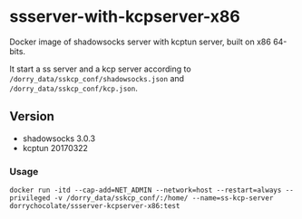 # ssserver-with-kcpserver-x86
Docker image of shadowsocks server with kcptun server, built on x86 64-bits.

It start a ss server and a kcp server according to `/dorry_data/sskcp_conf/shadowsocks.json` and `/dorry_data/sskcp_conf/kcp.json`.

## Version
  - shadowsocks 3.0.3
  - kcptun 20170322

### Usage
```
docker run -itd --cap-add=NET_ADMIN --network=host --restart=always --privileged -v /dorry_data/sskcp_conf/:/home/ --name=ss-kcp-server dorrychocolate/ssserver-kcpserver-x86:test
```
